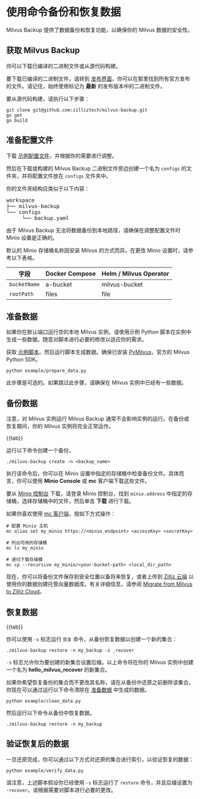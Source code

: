 

# 使用命令备份和恢复数据

Milvus Backup 提供了数据备份和恢复功能，以确保你的 Milvus 数据的安全性。

## 获取 Milvus Backup

你可以下载已编译的二进制文件或从源代码构建。

要下载已编译的二进制文件，请转到 [发布界面](https://github.com/zilliztech/milvus-backup/releases)，你可以在那里找到所有官方发布的文件。请记住，始终使用标记为 **最新** 的发布版本中的二进制文件。

要从源代码构建，请执行以下步骤：

```shell
git clone git@github.com:zilliztech/milvus-backup.git
go get
go build
```

## 准备配置文件

下载 [示例配置文件](https://raw.githubusercontent.com/zilliztech/milvus-backup/master/configs/backup.yaml)，并根据你的需要进行调整。

然后在下载或构建的 Milvus Backup 二进制文件旁边创建一个名为 `configs` 的文件夹，并将配置文件放在 `configs` 文件夹中。

你的文件夹结构应类似于以下内容：

<pre>
workspace
├── milvus-backup
└── configs
     └── backup.yaml
</pre>

由于 Milvus Backup 无法将数据备份到本地路径，请确保在调整配置文件时 Minio 设置是正确的。

<div class="alert note">

默认的 Minio 存储桶名称因安装 Milvus 的方式而异。在更改 Minio 设置时，请参考以下表格。

| 字段             | Docker Compose | Helm / Milvus Operator |
| --------------- | -------------- | ---------------------- |
| `bucketName`    | a-bucket       | milvus-bucket          |
| `rootPath`      | files          | file                   |

</div>

## 准备数据

如果你在默认端口运行空的本地 Milvus 实例，请使用示例 Python 脚本在实例中生成一些数据。随意对脚本进行必要的修改以适应你的需求。

获取 [示例脚本](https://raw.githubusercontent.com/zilliztech/milvus-backup/main/example/prepare_data.py)。然后运行脚本生成数据。确保已安装 [PyMilvus](https://pypi.org/project/pymilvus/)，官方的 Milvus Python SDK。

```shell
python example/prepare_data.py
```

此步骤是可选的。如果跳过此步骤，请确保在 Milvus 实例中已经有一些数据。

## 备份数据

注意，对 Milvus 实例运行 Milvus Backup 通常不会影响实例的运行。在备份或恢复期间，你的 Milvus 实例将完全正常运作。

{{tab}}

运行以下命令创建一个备份。

```shell
./milvus-backup create -n <backup_name>
```

执行该命令后，你可以在 Minio 设置中指定的存储桶中检查备份文件。具体而言，你可以使用 **Minio Console** 或 **mc** 客户端下载这些文件。

要从 [Minio 控制台](https://min.io/docs/minio/kubernetes/upstream/administration/minio-console.html) 下载，请登录 Minio 控制台，找到 `minio.address` 中指定的存储桶，选择存储桶中的文件，然后单击 **下载** 进行下载。

如果你喜欢使用 [mc 客户端](https://min.io/docs/minio/linux/reference/minio-mc.html#mc-install)，按如下方式操作：

```shell
# 配置 Minio 主机
mc alias set my_minio https://<minio_endpoint> <accessKey> <secretKey>

# 列出可用的存储桶
mc ls my_minio

# 递归下载存储桶
mc cp --recursive my_minio/<your-bucket-path> <local_dir_path>
```

现在，你可以将备份文件保存到安全位置以备将来恢复，或者上传到 [Zilliz 云端](https://cloud.zilliz.com) 以使用你的数据创建托管向量数据库。有关详细信息，请参阅 [Migrate from Milvus to Zilliz Cloud](https://zilliz.com/doc/migrate_from_milvus-2x)。

## 恢复数据





{{tab}}

你可以使用 `-s` 标志运行 `恢复` 命令，从备份恢复数据以创建一个新的集合：

```shell
./milvus-backup restore -n my_backup -s _recover
```

`-s` 标志允许你为要创建的新集合设置后缀。以上命令将在你的 Milvus 实例中创建一个名为 **hello_milvus_recover** 的新集合。

如果你希望恢复备份的集合而不更改其名称，请在从备份中还原之前删除该集合。你现在可以通过运行以下命令清除在 [准备数据](#Prepare-data) 中生成的数据。

```shell
python example/clean_data.py
```

然后运行以下命令从备份中恢复数据。

```shell
./milvus-backup restore -n my_backup
```

## 验证恢复后的数据




一旦还原完成，你可以通过以下方式对还原的集合进行索引，以验证恢复的数据：

```shell
python example/verify_data.py
```

请注意，上述脚本假设你已经使用 `-s` 标志运行了 `restore` 命令，并且后缀设置为 `-recover`。请根据需要对脚本进行必要的更改。




